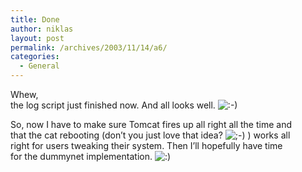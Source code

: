 ```yaml
---
title: Done
author: niklas
layout: post
permalink: /archives/2003/11/14/a6/
categories:
  - General
---
```

Whew,  
the log script just finished now. And all looks well. <img src='http://blog.saers.com/wp-includes/images/smilies/icon_smile.gif' alt=':-)' class='wp-smiley' /> 

So, now I have to make sure Tomcat fires up all right all the time and  
that the cat rebooting (don&#8217;t you just love that idea? <img src='http://blog.saers.com/wp-includes/images/smilies/icon_wink.gif' alt=';-)' class='wp-smiley' /> ) works all  
right for users tweaking their system. Then I&#8217;ll hopefully have time  
for the dummynet implementation. <img src='http://blog.saers.com/wp-includes/images/smilies/icon_smile.gif' alt=':)' class='wp-smiley' />